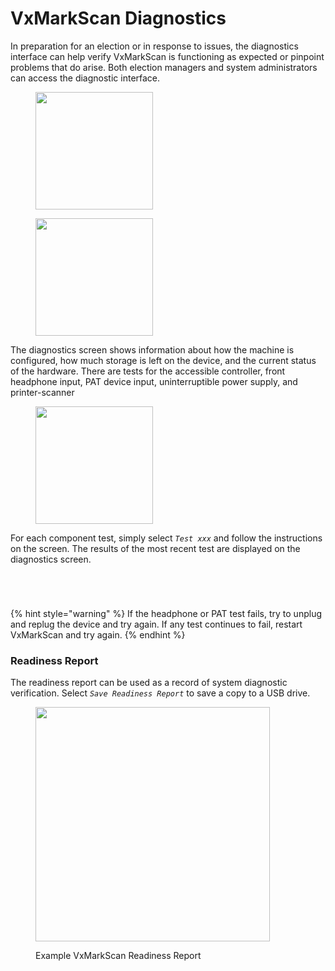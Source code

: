 # VxMarkScan Diagnostics

In preparation for an election or in response to issues, the diagnostics interface can help verify VxMarkScan is functioning as expected or pinpoint problems that do arise. Both election managers and system administrators can access the diagnostic interface.

<div><figure><img src="../.gitbook/assets/mk-em-official-diag.png" alt="" width="188"><figcaption></figcaption></figure> <figure><img src="../.gitbook/assets/mk-sa-page-diag (1).png" alt="" width="188"><figcaption></figcaption></figure></div>

The diagnostics screen shows information about how the machine is configured, how much storage is left on the device, and the current status of the hardware. There are tests for the accessible controller, front headphone input, PAT device input, uninterruptible power supply, and printer-scanner

<figure><img src="../.gitbook/assets/letsgo4.png" alt="" width="188"><figcaption></figcaption></figure>

For each component test, simply select _`Test xxx`_ and follow the instructions on the screen. The results of the most recent test are displayed on the diagnostics screen.

<div><figure><img src="../.gitbook/assets/accessible-c-test.png" alt=""><figcaption></figcaption></figure> <figure><img src="../.gitbook/assets/headphone-test.png" alt=""><figcaption></figcaption></figure> <figure><img src="../.gitbook/assets/pat-device-test.png" alt=""><figcaption></figcaption></figure> <figure><img src="../.gitbook/assets/printer-scanner-test.png" alt=""><figcaption></figcaption></figure></div>

{% hint style="warning" %}
If the headphone or PAT test fails, try to unplug and replug the device and try again. If any test continues to fail, restart VxMarkScan and try again.
{% endhint %}

### Readiness Report

The readiness report can be used as a record of system diagnostic verification.  Select _`Save Readiness Report`_ to save a copy to a USB drive.&#x20;

<figure><img src="../.gitbook/assets/readiness-report-1-mark-scan.png" alt="" width="375"><figcaption><p>Example VxMarkScan Readiness Report</p></figcaption></figure>
